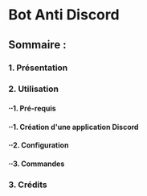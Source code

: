# Bot Anti Discord



##    Sommaire :

###        1. Présentation

###        2. Utilisation
####            ⋅⋅1. Pré-requis
####            ⋅⋅1. Création d'une application Discord
####            ⋅⋅2. Configuration
####            ⋅⋅3. Commandes

###        3. Crédits
